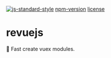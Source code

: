 [![js-standard-style](https://img.shields.io/badge/code%20style-standard-brightgreen.svg)](http://standardjs.com) [npm-version](https://img.shields.io/npm/v/revuejs.svg) [license](https://img.shields.io/npm/l/revuejs.svg)

# revuejs
:rabbit2: Fast create vuex modules.
